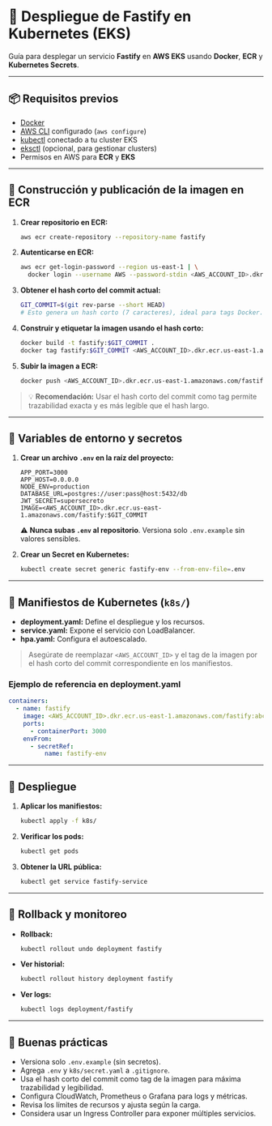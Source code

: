# 🚀 Despliegue de Fastify en Kubernetes (EKS)

Guía para desplegar un servicio **Fastify** en **AWS EKS** usando **Docker**, **ECR** y **Kubernetes Secrets**.

---

## 📦 Requisitos previos

- [Docker](https://docs.docker.com/get-docker/)
- [AWS CLI](https://docs.aws.amazon.com/cli/latest/userguide/install-cliv2.html) configurado (`aws configure`)
- [kubectl](https://kubernetes.io/docs/tasks/tools/#kubectl) conectado a tu cluster EKS
- [eksctl](https://eksctl.io/) (opcional, para gestionar clusters)
- Permisos en AWS para **ECR** y **EKS**

---

## 🐳 Construcción y publicación de la imagen en ECR

1. **Crear repositorio en ECR:**
   ```bash
   aws ecr create-repository --repository-name fastify
   ```

2. **Autenticarse en ECR:**
   ```bash
   aws ecr get-login-password --region us-east-1 | \
     docker login --username AWS --password-stdin <AWS_ACCOUNT_ID>.dkr.ecr.us-east-1.amazonaws.com
   ```

3. **Obtener el hash corto del commit actual:**
   ```bash
   GIT_COMMIT=$(git rev-parse --short HEAD)
   # Esto genera un hash corto (7 caracteres), ideal para tags Docker.
   ```

4. **Construir y etiquetar la imagen usando el hash corto:**
   ```bash
   docker build -t fastify:$GIT_COMMIT .
   docker tag fastify:$GIT_COMMIT <AWS_ACCOUNT_ID>.dkr.ecr.us-east-1.amazonaws.com/fastify:$GIT_COMMIT
   ```

5. **Subir la imagen a ECR:**
   ```bash
   docker push <AWS_ACCOUNT_ID>.dkr.ecr.us-east-1.amazonaws.com/fastify:$GIT_COMMIT
   ```

> 💡 **Recomendación:** Usar el hash corto del commit como tag permite trazabilidad exacta y es más legible que el hash largo.

---

## 🔑 Variables de entorno y secretos

1. **Crear un archivo `.env` en la raíz del proyecto:**
   ```env
   APP_PORT=3000
   APP_HOST=0.0.0.0
   NODE_ENV=production
   DATABASE_URL=postgres://user:pass@host:5432/db
   JWT_SECRET=supersecreto
   IMAGE=<AWS_ACCOUNT_ID>.dkr.ecr.us-east-1.amazonaws.com/fastify:$GIT_COMMIT
   ```

   ⚠️ **Nunca subas `.env` al repositorio**. Versiona solo `.env.example` sin valores sensibles.

2. **Crear un Secret en Kubernetes:**
   ```bash
   kubectl create secret generic fastify-env --from-env-file=.env
   ```

---

## 📄 Manifiestos de Kubernetes (`k8s/`)

- **deployment.yaml:** Define el despliegue y los recursos.
- **service.yaml:** Expone el servicio con LoadBalancer.
- **hpa.yaml:** Configura el autoescalado.

> Asegúrate de reemplazar `<AWS_ACCOUNT_ID>` y el tag de la imagen por el hash corto del commit correspondiente en los manifiestos.

### Ejemplo de referencia en deployment.yaml
```yaml
containers:
  - name: fastify
    image: <AWS_ACCOUNT_ID>.dkr.ecr.us-east-1.amazonaws.com/fastify:abcd123
    ports:
      - containerPort: 3000
    envFrom:
      - secretRef:
          name: fastify-env
```

---

## 🚀 Despliegue

1. **Aplicar los manifiestos:**
   ```bash
   kubectl apply -f k8s/
   ```

2. **Verificar los pods:**
   ```bash
   kubectl get pods
   ```

3. **Obtener la URL pública:**
   ```bash
   kubectl get service fastify-service
   ```

---

## 🔄 Rollback y monitoreo

- **Rollback:**
  ```bash
  kubectl rollout undo deployment fastify
  ```
- **Ver historial:**
  ```bash
  kubectl rollout history deployment fastify
  ```
- **Ver logs:**
  ```bash
  kubectl logs deployment/fastify
  ```

---

## 📌 Buenas prácticas

- Versiona solo `.env.example` (sin secretos).
- Agrega `.env` y `k8s/secret.yaml` a `.gitignore`.
- Usa el hash corto del commit como tag de la imagen para máxima trazabilidad y legibilidad.
- Configura CloudWatch, Prometheus o Grafana para logs y métricas.
- Revisa los límites de recursos y ajusta según la carga.
- Considera usar un Ingress Controller para exponer múltiples servicios.
